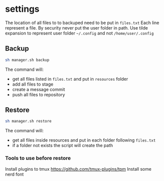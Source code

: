 # settings

The location of all files to to backuped need to be put in `files.txt`
Each line represent a file. By security never put the user folder in path. 
Use tilde expansion to represent user folder `~/.config` and not `/home/user/.config`

## Backup
```bash 
sh manager.sh backup
```

The command will:
- get all files listed in `files.txt` and put in `resources` folder 
- add all files to stage
- create a message commit
- push all files to repository

## Restore
```bash 
sh manager.sh restore
```

The command will:
- get all files inside resources and put in each folder following `files.txt`
- if a folder not exists the script will create the path

### Tools to use before restore
Install plugins to tmux https://github.com/tmux-plugins/tpm
Install some nerd font
